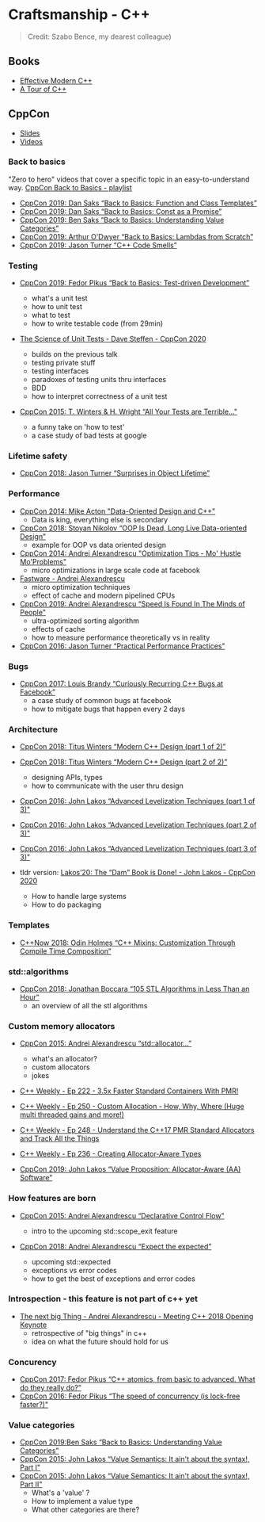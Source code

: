 # Craftsmanship - C++

> Credit: Szabo Bence, my dearest colleague)

## Books

- [Effective Modern C++](https://www.google.com/books/edition/Effective_Modern_C++/I5_joAEACAAJ?hl=en)
- [A Tour of C++](https://books.google.com/books?id=-VNsAQAAQBAJ&printsec=frontcover&dq=c%2B%2B&hl=en&newbks=1&newbks_redir=1&sa=X&ved=2ahUKEwiYroiS0q3wAhVTPn0KHYbsDaQQ6AEwAHoECAEQAg)

## CppCon

- [Slides](https://github.com/CppCon/CppCon2020)
- [Videos](https://www.youtube.com/user/CppCon/videos)

### Back to basics

"Zero to hero" videos that cover a specific topic in an
easy-to-understand way. [CppCon Back to Basics -
playlist](https://www.youtube.com/playlist?list=PL5qoVlA-tv09ykIIPHP9N6vgJaFPnYWCa)

- [CppCon 2019: Dan Saks “Back to Basics: Function and Class Templates”](https://www.youtube.com/watch?v=LMP_sxOaz6g&list=PL5qoVlA-tv09ykIIPHP9N6vgJaFPnYWCa&index=4)
- [CppCon 2019: Dan Saks “Back to Basics: Const as a Promise”](https://www.youtube.com/watch?v=NZtr93iL3R0&list=PL5qoVlA-tv09ykIIPHP9N6vgJaFPnYWCa&index=5)
- [CppCon 2019: Ben Saks “Back to Basics: Understanding Value Categories”](https://www.youtube.com/watch?v=XS2JddPq7GQ&list=PL5qoVlA-tv09ykIIPHP9N6vgJaFPnYWCa&index=6)
- [CppCon 2019: Arthur O'Dwyer “Back to Basics: Lambdas from Scratch”](https://www.youtube.com/watch?v=3jCOwajNch0&list=PL5qoVlA-tv09ykIIPHP9N6vgJaFPnYWCa&index=10)
- [CppCon 2019: Jason Turner “C++ Code Smells”](https://www.youtube.com/watch?v=f_tLQl0wLUM&list=PL5qoVlA-tv09ykIIPHP9N6vgJaFPnYWCa&index=15)

### Testing

- [CppCon 2019: Fedor Pikus “Back to Basics: Test-driven
 Development”](https://www.youtube.com/watch?v=RoYljVOj2H8)
  - what's a unit test
  - how to unit test
  - what to test
  - how to write testable code (from 29min)

- [The Science of Unit Tests - Dave Steffen - CppCon 2020](https://www.youtube.com/watch?v=FjwayiHNI1w&t=0s)
  - builds on the previous talk
  - testing private stuff
  - testing interfaces
  - paradoxes of testing units thru interfaces
  - BDD
  - how to interpret correctness of a unit test

- [CppCon 2015: T. Winters & H. Wright “All Your Tests are Terrible..."](https://www.youtube.com/watch?v=u5senBJUkPc)
  - a funny take on 'how to test'
  - a case study of bad tests at google

### Lifetime safety

- [CppCon 2018: Jason Turner “Surprises in Object Lifetime”](https://www.youtube.com/watch?v=uQyT-5iWUow)

### Performance

- [CppCon 2014: Mike Acton "Data-Oriented Design and C++"](https://www.youtube.com/watch?v=rX0ItVEVjHc)
  - Data is king, everything else is secondary
- [CppCon 2018: Stoyan Nikolov “OOP Is Dead, Long Live Data-oriented Design”](https://www.youtube.com/watch?v=yy8jQgmhbAU)
  - example for OOP vs data oriented design
- [CppCon 2014: Andrei Alexandrescu "Optimization Tips - Mo' Hustle Mo'Problems"](https://www.youtube.com/watch?v=Qq_WaiwzOtI)
  - micro optimizations in large scale code at facebook
- [Fastware - Andrei Alexandrescu](https://www.youtube.com/watch?v=o4-CwDo2zpg)
  - micro optimization techniques
  - effect of cache and modern pipelined CPUs
- [CppCon 2019: Andrei Alexandrescu “Speed Is Found In The Minds of People"](https://www.youtube.com/watch?v=FJJTYQYB1JQ)
  - ultra-optimized sorting algorithm
  - effects of cache
  - how to measure performance theoretically vs in reality
- [CppCon 2016: Jason Turner “Practical Performance Practices"](https://www.youtube.com/watch?v=uzF4u9KgUWI)

### Bugs

- [CppCon 2017: Louis Brandy “Curiously Recurring C++ Bugs at Facebook”](https://www.youtube.com/watch?v=lkgszkPnV8g)
  - a case study of common bugs at facebook
  - how to mitigate bugs that happen every 2 days

### Architecture

- [CppCon 2018: Titus Winters “Modern C++ Design (part 1 of 2)”](https://www.youtube.com/watch?v=xTdeZ4MxbKo)

- [CppCon 2018: Titus Winters “Modern C++ Design (part 2 of 2)”](https://www.youtube.com/watch?v=tn7oVNrPM8I)
  - designing APIs, types
  - how to communicate with the user thru design

- [CppCon 2016: John Lakos “Advanced Levelization Techniques (part 1 of 3)"](https://www.youtube.com/watch?v=QjFpKJ8Xx78)
- [CppCon 2016: John Lakos “Advanced Levelization Techniques (part 2 of 3)"](https://www.youtube.com/watch?v=fzFOLsFASjU)
- [CppCon 2016: John Lakos “Advanced Levelization Techniques (part 3 of 3)"](https://www.youtube.com/watch?v=NrARQ7rHV-c)
- tldr version: [Lakos’20: The “Dam” Book is Done! - John Lakos - CppCon 2020](https://www.youtube.com/watch?v=d3zMfMC8l5U)
  - How to handle large systems
  - How to do packaging

### Templates

- [C++Now 2018: Odin Holmes “C++ Mixins: Customization Through Compile
 Time
 Composition”](https://www.youtube.com/watch?v=wWZi_wPyVvs)

### std::algorithms

- [CppCon 2018: Jonathan Boccara “105 STL Algorithms in Less Than an Hour”](https://www.youtube.com/watch?v=2olsGf6JIkU)
  - an overview of all the stl algorithms

### Custom memory allocators

- [CppCon 2015: Andrei Alexandrescu “std::allocator...”](https://www.youtube.com/watch?v=LIb3L4vKZ7U)
  - what's an allocator?
  - custom allocators
  - jokes

- [C++ Weekly - Ep 222 - 3.5x Faster Standard Containers With PMR!](https://www.youtube.com/watch?v=q6A7cKFXjY0)
- [C++ Weekly - Ep 250 - Custom Allocation - How, Why, Where (Huge multi threaded gains and more!)](https://www.youtube.com/watch?v=5VrX_EXYIaM)
- [C++ Weekly - Ep 248 - Understand the C++17 PMR Standard Allocators and Track All the Things](https://www.youtube.com/watch?v=Zt0q3OEeuB0)
- [C++ Weekly - Ep 236 - Creating Allocator-Aware Types](https://www.youtube.com/watch?v=2LAsqp7UrNs)
- [CppCon 2019: John Lakos “Value Proposition: Allocator-Aware (AA) Software”](https://www.youtube.com/watch?v=ebn1C-mTFVk)

### How features are born

- [CppCon 2015: Andrei Alexandrescu “Declarative Control Flow"](https://www.youtube.com/watch?v=WjTrfoiB0MQ)
  - intro to the upcoming std::scope\_exit feature

- [CppCon 2018: Andrei Alexandrescu “Expect the expected”](https://www.youtube.com/watch?v=PH4WBuE1BHI)
  - upcoming std::expected
  - exceptions vs error codes
  - how to get the best of exceptions and error codes

### Introspection - this feature is not part of c++ yet

- [The next big Thing - Andrei Alexandrescu - Meeting C++ 2018 Opening Keynote](https://www.youtube.com/watch?v=tcyb1lpEHm0)
  - retrospective of "big things" in c++
  - idea on what the future should hold for us

### Concurency

- [CppCon 2017: Fedor Pikus “C++ atomics, from basic to advanced. What do they really do?”](https://www.youtube.com/watch?v=ZQFzMfHIxng)
- [CppCon 2016: Fedor Pikus “The speed of concurrency (is lock-free faster?)"](https://www.youtube.com/watch?v=9hJkWwHDDxs)

### Value categories

- [CppCon 2019:Ben Saks “Back to Basics: Understanding Value Categories”](https://www.youtube.com/watch?v=XS2JddPq7GQ&list=PL5qoVlA-tv09ykIIPHP9N6vgJaFPnYWCa&index=6)
- [CppCon 2015: John Lakos “Value Semantics: It ain't about the syntax!, Part I"](https://www.youtube.com/watch?v=W3xI1HJUy7Q)
- [CppCon 2015: John Lakos “Value Semantics: It ain't about the syntax!, Part II"](https://www.youtube.com/watch?v=0EvSxHxFknM)
  - What's a 'value' ?
  - How to implement a value type
  - What other categories are there?
